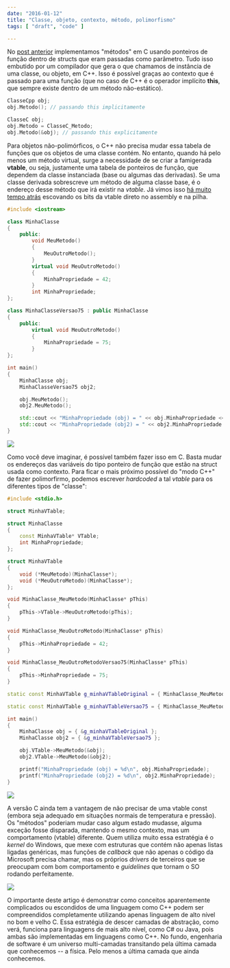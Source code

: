 ```yaml
---
date: "2016-01-12"
title: "Classe, objeto, contexto, método, polimorfismo"
tags: [ "draft", "code" ]

---
```

No [post anterior](/classe-objeto-contexto-metodo) implementamos "métodos" em C usando ponteiros de função dentro de structs que eram passadas como parâmetro. Tudo isso embutido por um compilador que gera o que chamamos de instância de uma classe, ou objeto, em C++. Isso é possível graças ao contexto que é passado para uma função (que no caso de C++ é o operador implícito __this__, que sempre existe dentro de um método não-estático).

```cpp
ClasseCpp obj;
obj.Metodo(); // passando this implicitamente

ClasseC obj;
obj.Metodo = ClasseC_Metodo;
obj.Metodo(&obj); // passando this explicitamente
```

Para objetos não-polimórficos, o C++ não precisa mudar essa tabela de funções que os objetos de uma classe contém. No entanto, quando há pelo menos um método virtual, surge a necessidade de se criar a famigerada __vtable__, ou seja, justamente uma tabela de ponteiros de função, que dependem da classe instanciada (base ou algumas das derivadas). Se uma classe derivada sobrescreve um método de alguma classe base, é o endereço desse método que irá existir na _vtable_. Já vimos isso [há muito tempo atrás](/vtable) escovando os bits da vtable direto no assembly e na pilha.

```cpp
#include <iostream>

class MinhaClasse
{
    public:
        void MeuMetodo()
        {
            MeuOutroMetodo();
        }
        virtual void MeuOutroMetodo()
        {
            MinhaPropriedade = 42;
        }
        int MinhaPropriedade;
};

class MinhaClasseVersao75 : public MinhaClasse
{
    public:
        virtual void MeuOutroMetodo()
        {
            MinhaPropriedade = 75;
        }
};

int main()
{
    MinhaClasse obj;
    MinhaClasseVersao75 obj2;

    obj.MeuMetodo();
    obj2.MeuMetodo();

    std::cout << "MinhaPropriedade (obj) = " << obj.MinhaPropriedade << std::endl;
    std::cout << "MinhaPropriedade (obj2) = " << obj2.MinhaPropriedade << std::endl;
}
```

![](http://i.imgur.com/Ye5mA8L.png)

Como você deve imaginar, é possível também fazer isso em C. Basta mudar os endereços das variáveis do tipo ponteiro de função que estão na struct usada como contexto. Para ficar o mais próximo possível do "modo C++" de fazer polimorfirmo, podemos escrever _hardcoded_ a tal _vtable_ para os diferentes tipos de "classe":

```cpp
#include <stdio.h>

struct MinhaVTable;

struct MinhaClasse
{
	const MinhaVTable* VTable;
	int MinhaPropriedade;
};

struct MinhaVTable
{
	void (*MeuMetodo)(MinhaClasse*);
	void (*MeuOutroMetodo)(MinhaClasse*);
};

void MinhaClasse_MeuMetodo(MinhaClasse* pThis)
{
    pThis->VTable->MeuOutroMetodo(pThis);
}

void MinhaClasse_MeuOutroMetodo(MinhaClasse* pThis)
{
    pThis->MinhaPropriedade = 42;
}

void MinhaClasse_MeuOutroMetodoVersao75(MinhaClasse* pThis)
{
    pThis->MinhaPropriedade = 75;
}

static const MinhaVTable g_minhaVTableOriginal = { MinhaClasse_MeuMetodo, MinhaClasse_MeuOutroMetodo };

static const MinhaVTable g_minhaVTableVersao75 = { MinhaClasse_MeuMetodo, MinhaClasse_MeuOutroMetodoVersao75 };

int main()
{
	MinhaClasse obj = { &g_minhaVTableOriginal };
	MinhaClasse obj2 = { &g_minhaVTableVersao75 };

	obj.VTable->MeuMetodo(&obj);
	obj2.VTable->MeuMetodo(&obj2);

	printf("MinhaPropriedade (obj) = %d\n", obj.MinhaPropriedade);
	printf("MinhaPropriedade (obj2) = %d\n", obj2.MinhaPropriedade);
}
```

![](http://i.imgur.com/tRAtU9d.png)

A versão C ainda tem a vantagem de não precisar de uma vtable const (embora seja adequado em situações normais de temperatura e pressão). Os "métodos" poderiam mudar caso algum estado mudasse, alguma exceção fosse disparada, mantendo o mesmo contexto, mas um comportamento (vtable) diferente. Quem utiliza muito essa estratégia é o _kernel_ do Windows, que mexe com estruturas que contém não apenas listas ligadas genéricas, mas funções de _callback_ que não apenas o código da Microsoft precisa chamar, mas os próprios _drivers_ de terceiros que se preocupam com bom comportamento e _guidelines_ que tornam o SO rodando perfeitamente.

![](http://i.imgur.com/k20fqVJ.gif)

O importante deste artigo é demonstrar como conceitos aparentemente complicados ou escondidos de uma linguagem como C++ podem ser compreendidos completamente utilizando apenas linguagem de alto nível no bom e velho C. Essa estratégia de descer camadas de abstração, como verá, funciona para linguagens de mais alto nível, como C# ou Java, pois ambas são implementadas em linguagens como C++. No fundo, engenharia de software é um universo multi-camadas transitando pela última camada que conhecemos -- a física. Pelo menos a última camada que ainda conhecemos.
